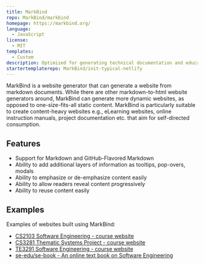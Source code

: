 ```yaml
---
title: MarkBind
repo: MarkBind/markbind
homepage: https://markbind.org/
language:
  - JavaScript
license:
  - MIT
templates:
  - Custom
description: Optimized for generating technical documentation and educational websites from Markdown text.
startertemplaterepo: MarkBind/init-typical-netlify
---
```


MarkBind is a website generator that can generate a website from markdown documents. While there are other markdown-to-html website generators around, MarkBind can generate more dynamic websites, as opposed to one-size-fits-all static content. MarkBind is particularly suitable to create content-heavy websites e.g., eLearning websites, online instruction manuals, project documentation etc. that aim for self-directed consumption.

## Features

- Support for Markdown and GitHub-Flavored Markdown
- Ability to add additional layers of information as tooltips, pop-overs, modals
- Ability to emphasize or de-emphasize content easily
- Ability to allow readers reveal content progressively
- Ability to reuse content easily

## Examples

Examples of websites built using MarkBind:

- [CS2103 Software Engineering - course website](https://www.comp.nus.edu.sg/~cs2103)
- [CS3281 Thematic Systems Project - course website](https://nus-cs3281.github.io/website/)
- [TE3291 Software Engineering - course website](https://nus-te3201.github.io/website/)
- [se-edu/se-book - An online text book on Software Engineering](https://se-edu.github.io/se-book/)
